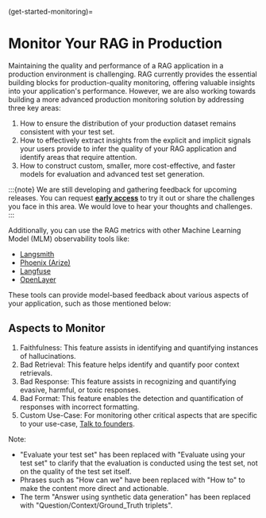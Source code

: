 (get-started-monitoring)=
# Monitor Your RAG in Production

Maintaining the quality and performance of a RAG application in a production environment is challenging. RAG currently provides the essential building blocks for production-quality monitoring, offering valuable insights into your application's performance. However, we are also working towards building a more advanced production monitoring solution by addressing three key areas:

1. How to ensure the distribution of your production dataset remains consistent with your test set.
2. How to effectively extract insights from the explicit and implicit signals your users provide to infer the quality of your RAG application and identify areas that require attention.
3. How to construct custom, smaller, more cost-effective, and faster models for evaluation and advanced test set generation.

:::{note}
We are still developing and gathering feedback for upcoming releases. You can request 
[**early access**](https://calendly.com/shahules/30min) to try it out or share the challenges you face in this area. We would love to hear your thoughts and challenges.
:::

Additionally, you can use the RAG metrics with other Machine Learning Model (MLM) observability tools like:

- [Langsmith](../howtos/integrations/langsmith.ipynb)
- [Phoenix (Arize)](../howtos/integrations/ragas-arize.ipynb)
- [Langfuse](../howtos/integrations/langfuse.ipynb)
- [OpenLayer](https://openlayer.com/)

These tools can provide model-based feedback about various aspects of your application, such as those mentioned below:

## Aspects to Monitor

1. Faithfulness: This feature assists in identifying and quantifying instances of hallucinations.
2. Bad Retrieval: This feature helps identify and quantify poor context retrievals.
3. Bad Response: This feature assists in recognizing and quantifying evasive, harmful, or toxic responses.
4. Bad Format: This feature enables the detection and quantification of responses with incorrect formatting.
5. Custom Use-Case: For monitoring other critical aspects that are specific to your use-case, [Talk to founders](https://calendly.com/shahules/30min).

Note:
- "Evaluate your test set" has been replaced with "Evaluate using your test set" to clarify that the evaluation is conducted using the test set, not on the quality of the test set itself.
- Phrases such as "How can we" have been replaced with "How to" to make the content more direct and actionable.
- The term "Answer using synthetic data generation" has been replaced with "Question/Context/Ground_Truth triplets".